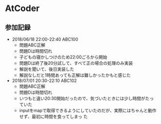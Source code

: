 # AtCoder

## 参加記録
- 2018/06/18 22:00-22:40 ABC100
    - 問題ABC正解
    - 問題Dは時間切れ
    - 子どもの寝かしつけのため22:00ごろから開始
    - 問題Dは終了後20分試して、すべて正の場合の処理のみ実装
    - 解説を聞いて、後日実装した
    - 解説なしだと1時間あっても正解は難しかったかもと感じた
- 2018/07/01 20:30-22:10 ABC102
    - 問題ABC正解
    - 問題Dは時間切れ
    - いつもと違い20:30開始だったので、気づいたときには少し時間がたっていた
    - inputをmapで取得できるようにしていたのだが、実際にはちゃんと動作せず、最初に時間を食ってしまっ    た

